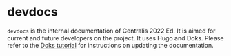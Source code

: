 # devdocs

`devdocs` is the internal documentation of Centralis 2022 Ed.
It is aimed for current and future developers on the project.
It uses Hugo and Doks.
Please refer to the [Doks tutorial](https://getdoks.org/) for instructions on updating the documentation.
